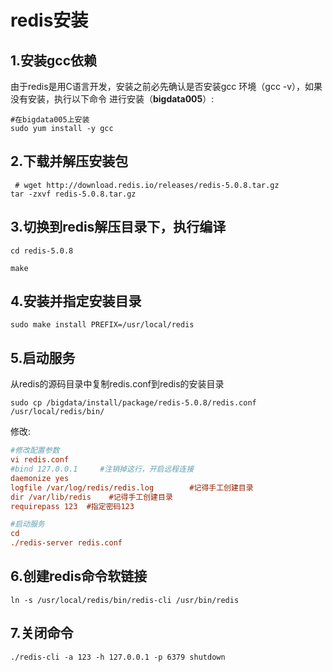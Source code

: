 redis安装
================================================================================
## 1.安装gcc依赖
由于redis是用C语言开发，安装之前必先确认是否安装gcc 环境（gcc -v），如果没有安装，执行以下命令
进行安装（**bigdata005**）:
```shell
#在bigdata005上安装
sudo yum install -y gcc
```

## 2.下载并解压安装包
```shell
 # wget http://download.redis.io/releases/redis-5.0.8.tar.gz
tar -zxvf redis-5.0.8.tar.gz
```

## 3.切换到redis解压目录下，执行编译
```shell
cd redis-5.0.8

make
```

## 4.安装并指定安装目录
```shell
sudo make install PREFIX=/usr/local/redis
```

## 5.启动服务
从redis的源码目录中复制redis.conf到redis的安装目录
```shell
sudo cp /bigdata/install/package/redis-5.0.8/redis.conf /usr/local/redis/bin/
```
修改:
```ini
#修改配置参数
vi redis.conf
#bind 127.0.0.1     #注销掉这行，开启远程连接
daemonize yes   
logfile /var/log/redis/redis.log        #记得手工创建目录
dir /var/lib/redis    #记得手工创建目录
requirepass 123  #指定密码123

#启动服务
cd 
./redis-server redis.conf
```

## 6.创建redis命令软链接
```shell
ln -s /usr/local/redis/bin/redis-cli /usr/bin/redis
```

## 7.关闭命令
```shell
./redis-cli -a 123 -h 127.0.0.1 -p 6379 shutdown
```